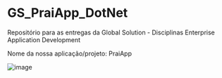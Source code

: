 # GS_PraiApp_DotNet
Repositório para as entregas da Global Solution - Disciplinas Enterprise Application Development 

Nome da nossa aplicação/projeto: PraiApp

![image](https://github.com/HebertLins/GS_PraiApp_DotNet/assets/111543334/f951cc68-0e0b-4833-a9e7-fb8e7f83be71)
